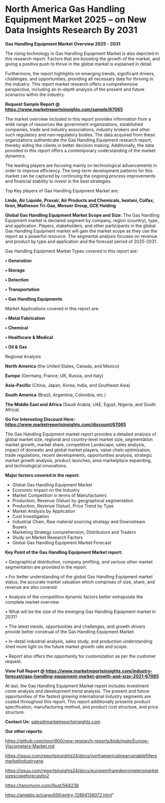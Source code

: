# North America Gas Handling Equipment Market 2025 – on New Data Insights Research By 2031

<Strong> Gas Handling Equipment Market Overview 2025 - 2031</strong>

The rising technology in Gas Handling Equipment Market is also depicted in this research report. Factors that are boosting the growth of the market, and giving a positive push to thrive in the global market is explained in detail.

Furthermore, the report highlights on emerging trends, significant drivers, challenges, and opportunities, providing all necessary data for thriving in the industry. This report market research offers a comprehensive perspective, including an in-depth analysis of the present and future scenarios within the industry.

<strong>Request Sample Report @ <a href=https://www.marketreportsinsights.com/sample/67065>https://www.marketreportsinsights.com/sample/67065</a></strong>

The market overview included in this report provides information from a wide range of resources like government organizations, established companies, trade and industry associations, industry brokers and other such regulatory and non-regulatory bodies. The data acquired from these organizations authenticate the Gas Handling Equipment research report, thereby aiding the clients in better decision making. Additionally, the data provided in this report offers a contemporary understanding of the market dynamics.

The leading players are focusing mainly on technological advancements in order to improve efficiency. The long-term development patterns for this market can be captured by continuing the ongoing process improvements and financial stability to invest in the best strategies.

Top Key players of Gas Handling Equipment Market are:

<strong>Linde, Air Liquide, Praxair, Air Products and Chemicals, Iwatani, Colfax, Itron, Matheson Tri-Gas, Messer Group, GCE Holding</strong>

<strong><b>Global Gas Handling Equipment Market Scope and Size:</b></strong>
The Gas Handling Equipment market is declared segment by company, region (country), type, and application. Players, stakeholders, and other participants in the global Gas Handling Equipment market will gain the market scope as they use the report as a powerful resource. The segmental analysis focuses on revenue and product by type and application and the forecast period of 2025-2031.

Gas Handling Equipment Market Types covered in this report are:

<strong>• Generation

• Storage

• Detection

• Transportation

• Gas Handling Equipments</strong>

Market Applications covered in this report are:

<strong>• Metal Fabrication

• Chemical

• Healthcare & Medical

• Oil & Gas</strong> 

Regional Analysis

<strong>North America</strong> (the United States, Canada, and Mexico)

<strong>Europe</strong> (Germany, France, UK, Russia, and Italy)

<strong>Asia-Pacific</strong> (China, Japan, Korea, India, and Southeast Asia)

<strong>South America</strong> (Brazil, Argentina, Colombia, etc.)

<strong>The Middle East and Africa</strong> (Saudi Arabia, UAE, Egypt, Nigeria, and South Africa)

<strong>Go For Interesting Discount Here: <a href=https://www.marketreportsinsights.com/discount/67065>https://www.marketreportsinsights.com/discount/67065</a></strong>

The Gas Handling Equipment market report provides a detailed analysis of global market size, regional and country-level market size, segmentation market growth, market share, competitive Landscape, sales analysis, impact of domestic and global market players, value chain optimization, trade regulations, recent developments, opportunities analysis, strategic market growth analysis, product launches, area marketplace expanding, and technological innovations.

<strong><b>Major factors covered in the report:</b></strong>
<ul>
  <li>Global Gas Handling Equipment Market </li>
  <li>Economic Impact on the Industry</li>
  <li>Market Competition in terms of Manufacturers</li>
  <li>Production, Revenue (Value) by geographical segmentation</li>
  <li>Production, Revenue (Value), Price Trend by Type</li>
  <li>Market Analysis by Application</li>
  <li>Cost Investigation</li>
  <li>Industrial Chain, Raw material sourcing strategy and Downstream Buyers</li>
  <li>Marketing Strategy comprehension, Distributors and Traders</li>
  <li>Study on Market Research Factors</li>
  <li>Global Gas Handling Equipment Market Forecast</li>
</ul>

<strong><b>Key Point of the Gas Handling Equipment Market report:</b></strong>

• Geographical distribution, company profiling, and various other market segmentation are provided in the report.

• For better understanding of the global Gas Handling Equipment market status, the accurate market valuation which comprises of size, share, and revenue are also covered.

• Analysis of the competitive dynamic factors better extrapolate the complete market overview

• What will be the size of the emerging Gas Handling Equipment market in 2031?

• The latest trends, opportunities and challenges, and growth drivers provide better construal of the Gas Handling Equipment Market.

• In-detail industrial analysis, sales study, and production understanding shed more light on the future market growth rate and scope.

• Report also offers the opportunity for customization as per the customer request.

<strong><b>View Full Report @ <a href=https://www.marketreportsinsights.com/industry-forecast/gas-handling-equipment-market-growth-and-size-2021-67065>https://www.marketreportsinsights.com/industry-forecast/gas-handling-equipment-market-growth-and-size-2021-67065</a></b></strong>


At last, the Gas Handling Equipment Market report includes investment come analysis and development trend analysis. The present and future opportunities of the fastest growing international industry segments are coated throughout this report. This report additionally presents product specification, manufacturing method, and product cost structure, and price structure.

<strong>Contact Us:</strong>
sales@marketreportsinsights.com

<strong>Our other reports:</strong>

<a href=https://github.com/noori900/new-research-reports/blob/main/Europe-Viscometers-Market.md>https://github.com/noori900/new-research-reports/blob/main/Europe-Viscometers-Market.md</a>

<a href=https://issuu.com/reportsinsights24/docs/northamericalinearvariablefiltersmarketindustryana>https://issuu.com/reportsinsights24/docs/northamericalinearvariablefiltersmarketindustryana</a>

<a href=https://issuu.com/reportsinsights24/docs/europeinfraredpyrometersmarketsizescopeforecastto2>https://issuu.com/reportsinsights24/docs/europeinfraredpyrometersmarketsizescopeforecastto2</a>

<a href=https://tanomuno.com/illust/564238>https://tanomuno.com/illust/564238</a>

<a href=https://ameblo.jp/cargo656/entry-12894136072.html>https://ameblo.jp/cargo656/entry-12894136072.html</a>"
